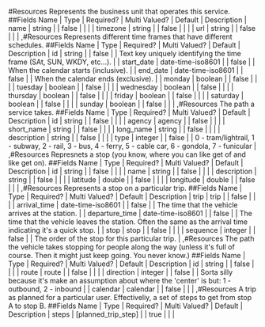 #Resources
Represents the business unit that operates this service.
##Fields
Name | Type | Required? | Multi Valued? | Default | Description
 | name | string |  | false |  |  | 
 | timezone | string |  | false |  |  | 
 | url | string |  | false |  |  | 
,#Resources
Represents different time frames that have different schedules.
##Fields
Name | Type | Required? | Multi Valued? | Default | Description
 | id | string |  | false |  | Text key uniquely identifying the time frame (SAt, SUN, WKDY, etc...). | 
 | start_date | date-time-iso8601 |  | false |  | When the calendar starts (inclusive). | 
 | end_date | date-time-iso8601 |  | false |  | When the calendar ends (exclusive). | 
 | monday | boolean |  | false |  |  | 
 | tuesday | boolean |  | false |  |  | 
 | wednesday | boolean |  | false |  |  | 
 | thursday | boolean |  | false |  |  | 
 | friday | boolean |  | false |  |  | 
 | saturday | boolean |  | false |  |  | 
 | sunday | boolean |  | false |  |  | 
,#Resources
The path a service takes.
##Fields
Name | Type | Required? | Multi Valued? | Default | Description
 | id | string |  | false |  |  | 
 | agency | agency |  | false |  |  | 
 | short_name | string |  | false |  |  | 
 | long_name | string |  | false |  |  | 
 | description | string |  | false |  |  | 
 | type | integer |  | false |  | 0 - tram/lightrail, 1 - subway, 2 - rail, 3 - bus, 4 - ferry, 5 - cable car, 6 - gondola, 7 - funicular | 
,#Resources
Represnets a stop (you know, where you can like get of and like get on).
##Fields
Name | Type | Required? | Multi Valued? | Default | Description
 | id | string |  | false |  |  | 
 | name | string |  | false |  |  | 
 | description | string |  | false |  |  | 
 | latitude | double |  | false |  |  | 
 | longitude | double |  | false |  |  | 
,#Resources
Represents a stop on a particular trip.
##Fields
Name | Type | Required? | Multi Valued? | Default | Description
 | trip | trip |  | false |  |  | 
 | arrival_time | date-time-iso8601 |  | false |  | The time that the vehicle arrives at the station. | 
 | departure_time | date-time-iso8601 |  | false |  | The time that the vehicle leaves the station.  Often the same as the arrival time indicating it's a quick stop. | 
 | stop | stop |  | false |  |  | 
 | sequence | integer |  | false |  | The order of the stop for this particular trip. | 
,#Resources
The path the vehicle takes stopping for people along the way (unless it's full of course.  Then it might just keep going.  You never know.)
##Fields
Name | Type | Required? | Multi Valued? | Default | Description
 | id | string |  | false |  |  | 
 | route | route |  | false |  |  | 
 | direction | integer |  | false |  | Sorta silly because it's make an assumption about where the 'center' is but: 1 - outbound, 2 - inbound | 
 | calendar | calendar |  | false |  |  | 
,#Resources
A trip as planned for a particular user.  Effectiveliy, a set of steps to get from stop A to stop B.
##Fields
Name | Type | Required? | Multi Valued? | Default | Description
 | steps | [planned_trip_step] |  | true |  |  | 
